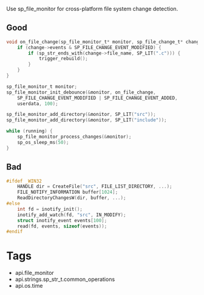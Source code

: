 Use sp_file_monitor for cross-platform file system change detection.

## Good
```c
void on_file_change(sp_file_monitor_t* monitor, sp_file_change_t* change, void* userdata) {
    if (change->events & SP_FILE_CHANGE_EVENT_MODIFIED) {
        if (sp_str_ends_with(change->file_name, SP_LIT(".c"))) {
            trigger_rebuild();
        }
    }
}

sp_file_monitor_t monitor;
sp_file_monitor_init_debounce(&monitor, on_file_change, 
    SP_FILE_CHANGE_EVENT_MODIFIED | SP_FILE_CHANGE_EVENT_ADDED,
    userdata, 100);

sp_file_monitor_add_directory(&monitor, SP_LIT("src"));
sp_file_monitor_add_directory(&monitor, SP_LIT("include"));

while (running) {
    sp_file_monitor_process_changes(&monitor);
    sp_os_sleep_ms(50);
}
```

## Bad
```c
#ifdef _WIN32
    HANDLE dir = CreateFile("src", FILE_LIST_DIRECTORY, ...);
    FILE_NOTIFY_INFORMATION buffer[1024];
    ReadDirectoryChangesW(dir, buffer, ...);
#else
    int fd = inotify_init();
    inotify_add_watch(fd, "src", IN_MODIFY);
    struct inotify_event events[100];
    read(fd, events, sizeof(events));
#endif
```

# Tags
- api.file_monitor
- api.strings.sp_str_t.common_operations
- api.os.time